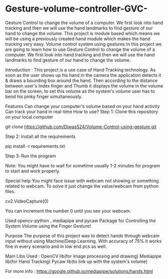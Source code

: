 # Gesture-volume-controller-GVC-

Gesture Control to change the volume of a computer. 
We first look into hand tracking and then we will use the hand landmarks to find gesture of our hand to change the volume. 
This project is module based which means we will be using a previously created hand module which makes the hand tracking very easy.
Volume control system using gestures
In this project we are going to learn how to use Gesture Control to change the volume of a computer.
We first look into hand tracking and then we will use the hand landmarks to find gesture of our hand to change the volume.

Introduction :
This project is a use case of Hand Tracking technology.
As soon as the user shows up his hand in the camera the application detects it & draws a bounding box around the hand. 
Then according to the distance between user's Index finger and Thumb it displays the volume in the volume bar on the screen,
to set this volume as the system's volume user has to bend his pinky finger simultaneously.

Features
Can change your computer's volume based on your hand activity
Can track your hand in real-time
How to use?
Step 1: Clone this repository on your local computer

git clone https://github.com/Diwas524/Volume-Control-using-gesture.git

Step 2: Install all the requirements

pip install -r requirements.txt

Step 3: Run the program


Note: You might have to wait for sometime usually 1-2 minutes for program to start and work properly.


Special help
You might face issue with webcam not showing or something related to webcam. To solve it just change the value/webcam from python files.

cv2.VideoCapture(0)

You can increment the number 0 until you see your webcam.

Used opencv-python , mediapipe and pycaw Package for Controlling the System Volume using the Finger Gesture!

Purpose
The purpose of this project was to detect hands through webcam input  without using Machine/Deep Learning. 
With accuracy of 75% it works fine in every scenario and in low end pcs as well.


Main Libs Used :
OpenCV lib(for image processing and drawing)
Mediapipe lib(for Hand Tracking)
Pycaw lib(to link up with the system's volume)

For more info : https://google.github.io/mediapipe/solutions/hands.html
